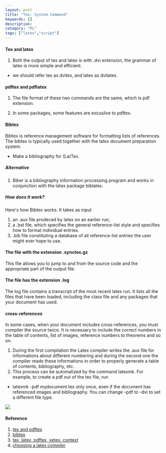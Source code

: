 ```yaml
---
layout: post
title: "Tex: System Command"
keywords: []
description: 
category: "PL"
tags: ["latex","script"]
---
```


#### Tex and latex
1. Both the output of tex and latex is with .dvi extension, the grammar of
   latex is more simple and efficient. 
- we should refer tex as dvitex, and latex as dvilatex.

#### pdftex and pdflatex
1. The file format of these two commands are the same, which is pdf extension.

2. In some packages, some features are excusilve to pdftex.

#### Bibtex
Bibtex is reference management software for formatting lists of references.
The bibtex is typically used together with the latex document preparation
system.

- Make a bibliography for (La)Tex.

##### Alternative
1. Biber is a bibliography information processing program and works in
   conjunction with the latex package biblatex.

##### How does it work?
Here's how Bibtex works. It takes as input
1. an .aux file prodeced by latex on an earlier run;
2. a .bst file, which specifies the general reference-list style and specifies
   how to format individual entries.
3. .bib file constituting a database of all reference-list entries the user
   might ever hope to use. 

#### The file with the extension .synctex.gz
This file allows you to jump to and from the source code and the appropriate
part of the output file.

#### The file has the extension .log
The log file contains a transcript of the most recent latex run. It lists all
the files that have been loaded, including the class file and any packages that
your document has used.


#### cross-references
In some cases, when your document includes cross-references, you must compiler
the source twice. It is necessary to include the correct numbers in the table
of contents, list of images, reference numbers to theorems and so on.

1. During the first compilation the Latex compiler writes the .aux file for
   informations about different numbering and during the second one the
   compiler reads these informations in order to properly generate a table of
   contents, bibliography, etc.
2. This process can be automatized by the command latexmk. For example, to
   create a pdf out of the tex file, run
- latexmk -pdf mydocument.tex
only once, even if the document has referenced images and bibliography. You can
change -pdf to -dvi to set a different file type.

<img src="{{IMAGE_PATH}}/pl-script-tex-system-command.png" height="" width="" />

#### Reference
1. [tex and pdftex](https://tex.stackexchange.com/questions/349/what-is-the-practical-difference-between-latex-and-pdflatex)
2. [bibtex](https://en.wikipedia.org/wiki/BibTeX)
3. [tex, latex, pdftex, xetex, context](https://www.overleaf.com/learn/latex/Articles/The_TeX_family_tree:_LaTeX,_pdfTeX,_XeTeX,_LuaTeX_and_ConTeXt)
4. [choosing a latex compiler](https://www.overleaf.com/learn/latex/Choosing_a_LaTeX_Compiler)

